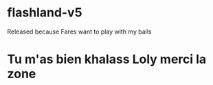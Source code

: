 # flashland-v5
Released because Fares want to play with my balls

# Tu m'as bien khalass Loly merci la zone
